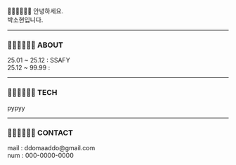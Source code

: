 <!-- ## Hi there 👋

<!--
**sohyeon06/sohyeon06** is a ✨ _special_ ✨ repository because its `README.md` (this file) appears on your GitHub profile.

Here are some ideas to get you started:

- 🔭 I’m currently working on ...
- 🌱 I’m currently learning ...
- 👯 I’m looking to collaborate on ...
- 🤔 I’m looking for help with ...
- 💬 Ask me about ...
- 📫 How to reach me: ...
- 😄 Pronouns: ...
- ⚡ Fun fact: ...
--> 


<!--  처음 설정해보기기 -->
<!-- <p align="left">안녕하세요. <br>박소현입니다.</p>

###

<p align="left"></p>

###

<p align="left">ABOUT<br><br> 25.01 ~ 25.12  :   SSAFY <br> 25.12 ~ 99.99  :</p>

###

<p align="left">TECH<br><br>pypyy</p>

###

<p align="left">CONTACT<br><br>mail : ddomaaddo@gmail.com<br>num : 000-0000-0000</p>

### -->


<!-- 구역 줄 넣어보기 
<p align="left">안녕하세요. <br>박소현입니다.</p>

<hr>

<p align="left">ABOUT<br><br> 25.01 ~ 25.12  :   SSAFY <br> 25.12 ~ 99.99  :</p>

<hr>

<p align="left">TECH<br><br>pypyy</p>

<hr>

<p align="left">CONTACT<br><br>mail : ddomaaddo@gmail.com<br>num : 000-0000-0000</p> -->



<!-- 항목명 볼드체, 크기 키우기  -->

<p align="left"> 🥔🎀👀👃👄🥔 안녕하세요. <br>박소현입니다.</p>

<hr>

<h3 align="left">🥔🎀👀👃👄🥔 ABOUT</h3>
<p align="left">25.01 ~ 25.12  :   SSAFY <br> 25.12 ~ 99.99  :</p>

<hr>

<h3 align="left">🥔🎀👀👃👄🥔 TECH</h3>
<p align="left">pypyy</p>

<hr>

<h3 align="left">🥔🎀👀👃👄🥔 CONTACT</h3>
<p align="left">mail : ddomaaddo@gmail.com<br>num : 000-0000-0000</p>